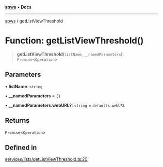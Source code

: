 [**spws**](../README.md) • **Docs**

***

[spws](../globals.md) / getListViewThreshold

# Function: getListViewThreshold()

> **getListViewThreshold**(`listName`, `__namedParameters`): `Promise`\<`Operation`\>

## Parameters

• **listName**: `string`

• **\_\_namedParameters** = `{}`

• **\_\_namedParameters.webURL?**: `string` = `defaults.webURL`

## Returns

`Promise`\<`Operation`\>

## Defined in

[services/lists/getListViewThreshold.ts:20](https://github.com/rlking1985/spws/blob/963fffcfd1206fadbccbd348d3836bf3d546ecfe/src/services/lists/getListViewThreshold.ts#L20)
